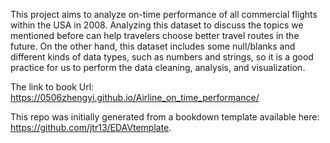 This project aims to analyze on-time performance of all commercial flights within the USA in 2008. Analyzing this dataset to discuss the topics we mentioned before can help travelers choose better travel routes in the future. On the other hand, this dataset includes some null/blanks and different kinds of data types, such as numbers and strings, so it is a good practice for us to perform the data cleaning, analysis, and visualization.

The link to book Url: https://0506zhengyi.github.io/Airline_on_time_performance/

This repo was initially generated from a bookdown template available here: https://github.com/jtr13/EDAVtemplate.

